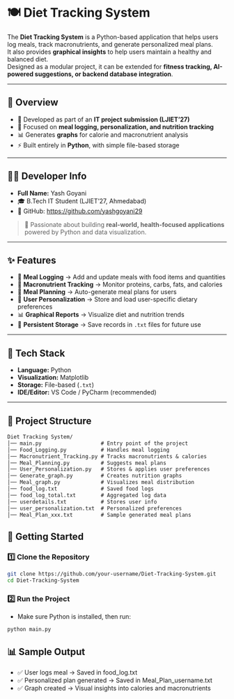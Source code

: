 # 🍽️ Diet Tracking System

The **Diet Tracking System** is a Python-based application that helps users log meals, track macronutrients, and generate personalized meal plans.  
It also provides **graphical insights** to help users maintain a healthy and balanced diet.  
Designed as a modular project, it can be extended for **fitness tracking, AI-powered suggestions, or backend database integration**.  

---

## 📌 Overview

- 🎯 Developed as part of an **IT project submission (LJIET’27)**  
- 🍎 Focused on **meal logging, personalization, and nutrition tracking**  
- 📊 Generates **graphs** for calorie and macronutrient analysis  
- ⚡ Built entirely in **Python**, with simple file-based storage  

---

## 👨‍💻 Developer Info

- **Full Name:** Yash Goyani  
- 🎓 B.Tech IT Student (LJIET’27, Ahmedabad)  
- 🐙 GitHub: https://github.com/yashgoyani29

> 💬 Passionate about building **real-world, health-focused applications** powered by Python and data visualization.

---

## ✨ Features

- 🥗 **Meal Logging** → Add and update meals with food items and quantities  
- 🔬 **Macronutrient Tracking** → Monitor proteins, carbs, fats, and calories  
- 📅 **Meal Planning** → Auto-generate meal plans for users  
- 👤 **User Personalization** → Store and load user-specific dietary preferences  
- 📊 **Graphical Reports** → Visualize diet and nutrition trends  
- 💾 **Persistent Storage** → Save records in `.txt` files for future use  

---

## 🧰 Tech Stack

- **Language:** Python  
- **Visualization:** Matplotlib  
- **Storage:** File-based (`.txt`)  
- **IDE/Editor:** VS Code / PyCharm (recommended)  

---

## 📂 Project Structure

```txt
Diet Tracking System/
│── main.py                   # Entry point of the project
│── Food_Logging.py           # Handles meal logging
│── Macronutrient_Tracking.py # Tracks macronutrients & calories
│── Meal_Planning.py          # Suggests meal plans
│── User_Personalization.py   # Stores & applies user preferences
│── Generate_graph.py         # Creates nutrition graphs
│── Meal_graph.py             # Visualizes meal distribution
│── food_log.txt              # Saved food logs
│── food_log_total.txt        # Aggregated log data
│── userdetails.txt           # Stores user info
│── user_personalization.txt  # Personalized preferences
│── Meal_Plan_xxx.txt         # Sample generated meal plans
```

## 🚀 Getting Started
### 1️⃣ Clone the Repository
```bash
git clone https://github.com/your-username/Diet-Tracking-System.git
cd Diet-Tracking-System
```
### 2️⃣ Run the Project
- Make sure Python is installed, then run:
```bash
python main.py
```

## 📊 Sample Output
- ✅ User logs meal → Saved in food_log.txt
- ✅ Personalized plan generated → Saved in Meal_Plan_username.txt
- ✅ Graph created → Visual insights into calories and macronutrients

